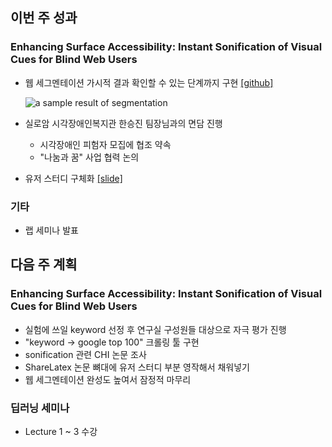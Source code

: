 ## 이번 주 성과

### Enhancing Surface Accessibility: Instant Sonification of Visual Cues for Blind Web Users

* 웹 세그멘테이션 가시적 결과 확인할 수 있는 단계까지 구현 [[github]](https://github.com/CHIroong/V2A)

  ![a sample result of segmentation](https://media.giphy.com/media/OkhB2rUZbDqivUhOFQ/giphy.gif)

* 실로암 시각장애인복지관 한승진 팀장님과의 면담 진행
  * 시각장애인 피험자 모집에 협조 약속
  * "나눔과 꿈" 사업 협력 논의
* 유저 스터디 구체화 [[slide]](https://docs.google.com/presentation/d/13pB3oWtWiSXpXJ0yE_-9ZzEAPc9TbB2G7ZUXsukzC98/edit?usp=sharing)

### 기타

* 랩 세미나 발표

## 다음 주 계획 

### Enhancing Surface Accessibility: Instant Sonification of Visual Cues for Blind Web Users

* 실험에 쓰일 keyword 선정 후 연구실 구성원들 대상으로 자극 평가 진행
* "keyword -> google top 100" 크롤링 툴 구현
* sonification 관련 CHI 논문 조사
* ShareLatex 논문 뼈대에 유저 스터디 부분 영작해서 채워넣기
* 웹 세그멘테이션 완성도 높여서 잠정적 마무리

### 딥러닝 세미나

* Lecture 1 ~ 3 수강
